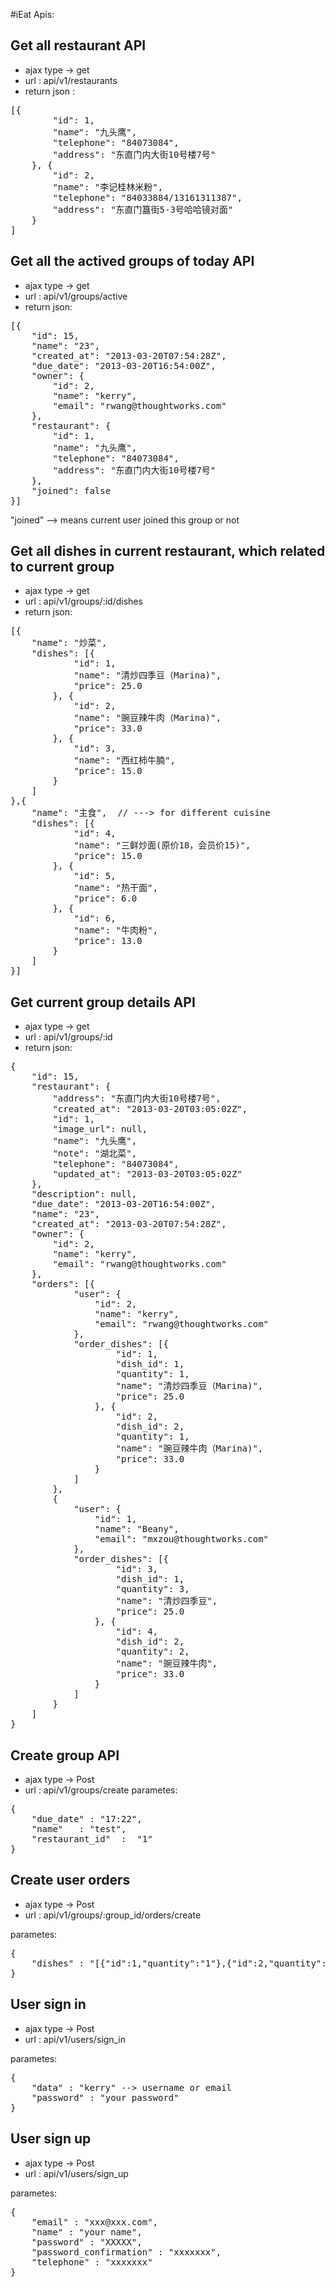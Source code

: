 #iEat Apis:


## Get all restaurant API 
+ ajax type -> get
+ url : api/v1/restaurants
+ return json :

<pre>
[{
        "id": 1,
        "name": "九头鹰",
        "telephone": "84073084",
        "address": "东直门内大街10号楼7号"
    }, {
        "id": 2,
        "name": "李记桂林米粉",
        "telephone": "84033884/13161311387",
        "address": "东直门簋街5-3号哈哈镜对面"
    }
]
</pre>


## Get all the actived groups of today API
+ ajax type -> get
+ url : api/v1/groups/active
+ return json:

<pre>
[{
    "id": 15,
    "name": "23",
    "created_at": "2013-03-20T07:54:28Z",
    "due_date": "2013-03-20T16:54:00Z",
    "owner": {
        "id": 2,
        "name": "kerry",
        "email": "rwang@thoughtworks.com"
    },
    "restaurant": {
        "id": 1,
        "name": "九头鹰",
        "telephone": "84073084",
        "address": "东直门内大街10号楼7号"
    },
    "joined": false
}]
</pre>
"joined" --> means current user joined this group or not


## Get all dishes in current restaurant, which related to current group
+ ajax type -> get
+ url : api/v1/groups/:id/dishes
+ return json:

<pre>
[{
    "name": "炒菜",
    "dishes": [{
            "id": 1,
            "name": "清炒四季豆（Marina)",
            "price": 25.0
        }, {
            "id": 2,
            "name": "豌豆辣牛肉（Marina)",
            "price": 33.0
        }, {
            "id": 3,
            "name": "西红柿牛腩",
            "price": 15.0
        }
    ]        
},{
    "name": "主食",  // ---> for different cuisine 
    "dishes": [{
            "id": 4,
            "name": "三鲜炒面(原价18，会员价15)",
            "price": 15.0
        }, {
            "id": 5,
            "name": "热干面",
            "price": 6.0
        }, {
            "id": 6,
            "name": "牛肉粉",
            "price": 13.0
        }
    ]
}]
</pre>


## Get current group details API
+ ajax type -> get
+ url : api/v1/groups/:id
+ return json:

<pre>
{
    "id": 15,
    "restaurant": {
        "address": "东直门内大街10号楼7号",
        "created_at": "2013-03-20T03:05:02Z",
        "id": 1,
        "image_url": null,
        "name": "九头鹰",
        "note": "湖北菜",
        "telephone": "84073084",
        "updated_at": "2013-03-20T03:05:02Z"
    },
    "description": null,
    "due_date": "2013-03-20T16:54:00Z",
    "name": "23",
    "created_at": "2013-03-20T07:54:28Z",
    "owner": {
        "id": 2,
        "name": "kerry",
        "email": "rwang@thoughtworks.com"
    },
    "orders": [{
            "user": {
                "id": 2,
                "name": "kerry",
                "email": "rwang@thoughtworks.com"
            },
            "order_dishes": [{
                    "id": 1,
                    "dish_id": 1,
                    "quantity": 1,
                    "name": "清炒四季豆（Marina)",
                    "price": 25.0
                }, {
                    "id": 2,
                    "dish_id": 2,
                    "quantity": 1,
                    "name": "豌豆辣牛肉（Marina)",
                    "price": 33.0
                }
            ]
        },
        {
            "user": {
                "id": 1,
                "name": "Beany",
                "email": "mxzou@thoughtworks.com"
            },
            "order_dishes": [{
                    "id": 3,
                    "dish_id": 1,
                    "quantity": 3,
                    "name": "清炒四季豆",
                    "price": 25.0
                }, {
                    "id": 4,
                    "dish_id": 2,
                    "quantity": 2,
                    "name": "豌豆辣牛肉",
                    "price": 33.0
                }
            ]
        }
    ]
}
</pre>


## Create group API
+ ajax type -> Post
+ url : api/v1/groups/create
parametes: 

<pre>
{
	"due_date" : "17:22",
	"name"	 : "test",
	"restaurant_id"  :  "1"
}
</pre>


## Create user orders
+ ajax type -> Post
+ url : api/v1/groups/:group_id/orders/create

parametes: 
<pre>
{
    "dishes" : "[{"id":1,"quantity":"1"},{"id":2,"quantity":"1"}]"
}
</pre>


## User sign in

+ ajax type -> Post
+ url : api/v1/users/sign_in

parametes: 
<pre>
{
    "data" : "kerry" --> username or email
    "password" : "your password"
}
</pre>

## User sign up

+ ajax type -> Post
+ url : api/v1/users/sign_up

parametes: 
<pre>
{
    "email" : "xxx@xxx.com",
    "name" : "your name",
    "password" : "XXXXX",
    "password_confirmation" : "xxxxxxx",
    "telephone" : "xxxxxxx"
}
</pre>






